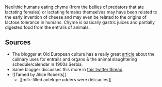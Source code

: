 Neolithic humans eating chyme (from the bellies of predators that ate lactating females) or lactating females themselves may have been related to the early invention of cheese and may even be related to the origins of lactose tolerance in humans. Chyme is basically gastric juices and partially digested food from the entrails of animals. 

## Sources
* The blogger at Old European culture has a really great [article](http://oldeuropeanculture.blogspot.com/2015/12/the-best-bits.html) about the culinary uses for entrails and organs & the animal slaughtering schedule/calendar in 1900s Serbia. 
* Same blogger discusses this more in [this twitter thread](https://twitter.com/serbiaireland/status/1360985437972684802).
* [[Tamed by Alice Roberts]]
	* [[milk-filled antelope udders were delicacies]]
